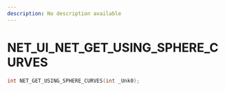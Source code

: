```yaml
---
description: No description available 
---
```


# NET_UI\_NET_GET_USING_SPHERE_CURVES

```cpp
int NET_GET_USING_SPHERE_CURVES(int _Unk0);
```